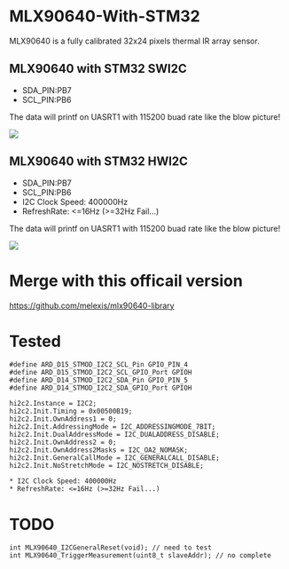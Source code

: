 # MLX90640-With-STM32
MLX90640 is a fully calibrated 32x24 pixels thermal IR array sensor.

## MLX90640 with STM32 SWI2C 
* SDA_PIN:PB7
* SCL_PIN:PB6

The data will printf on UASRT1 with 115200 buad rate like the blow picture!

![](https://github.com/imliubo/MLX90640-With-STM32/blob/master/image/MLX90640_STM32_HAL_SWI2C.png)

## MLX90640 with STM32 HWI2C 
* SDA_PIN:PB7
* SCL_PIN:PB6
* I2C Clock Speed: 400000Hz
* RefreshRate: <=16Hz (>=32Hz Fail...)

The data will printf on UASRT1 with 115200 buad rate like the blow picture!

![](https://github.com/imliubo/MLX90640-With-STM32/blob/master/image/MLX90640_STM32_HAL_HWI2C.png)

# Merge with this officail version 
https://github.com/melexis/mlx90640-library

# Tested
```
#define ARD_D15_STMOD_I2C2_SCL_Pin GPIO_PIN_4
#define ARD_D15_STMOD_I2C2_SCL_GPIO_Port GPIOH
#define ARD_D14_STMOD_I2C2_SDA_Pin GPIO_PIN_5
#define ARD_D14_STMOD_I2C2_SDA_GPIO_Port GPIOH

hi2c2.Instance = I2C2;
hi2c2.Init.Timing = 0x00500B19;
hi2c2.Init.OwnAddress1 = 0;
hi2c2.Init.AddressingMode = I2C_ADDRESSINGMODE_7BIT;
hi2c2.Init.DualAddressMode = I2C_DUALADDRESS_DISABLE;
hi2c2.Init.OwnAddress2 = 0;
hi2c2.Init.OwnAddress2Masks = I2C_OA2_NOMASK;
hi2c2.Init.GeneralCallMode = I2C_GENERALCALL_DISABLE;
hi2c2.Init.NoStretchMode = I2C_NOSTRETCH_DISABLE;

* I2C Clock Speed: 400000Hz
* RefreshRate: <=16Hz (>=32Hz Fail...)
```

# TODO 
```
int MLX90640_I2CGeneralReset(void); // need to test
int MLX90640_TriggerMeasurement(uint8_t slaveAddr); // no complete
```
